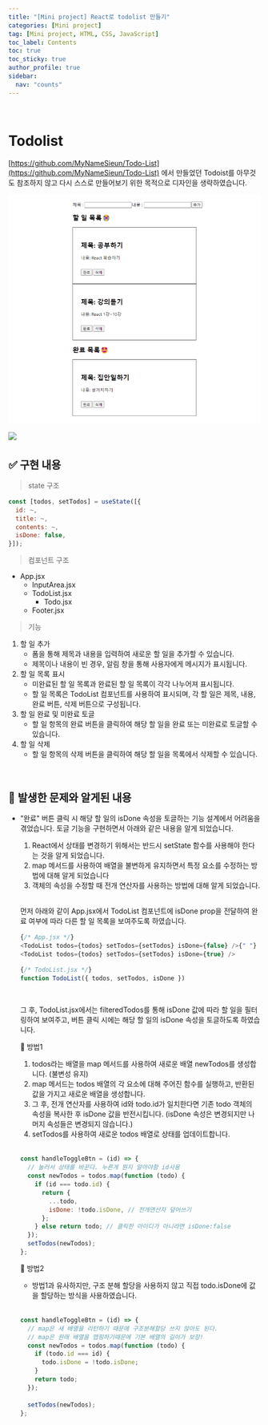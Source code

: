```yaml
---
title: "[Mini project] React로 todolist 만들기"
categories: [Mini project]
tag: [Mini project, HTML, CSS, JavaScript]
toc_label: Contents
toc: true
toc_sticky: true
author_profile: true
sidebar:
  nav: "counts"
---
```


<br>

# Todolist

[https://github.com/MyNameSieun/Todo-List](https://github.com/MyNameSieun/Todo-List) 에서 만들었던 Todoist를 아무것도 참조하지 않고 다시 스스로 만들어보기 위한 목적으로 디자인을 생략하였습니다.

![](/assets/images/2024/2024-01-26-00-41-03.png)

![](2024-01-24-19-36-20.png)

## ✅ 구현 내용

> state 구조

```jsx
const [todos, setTodos] = useState([{
  id: ~,
  title: ~,
  contents: ~,
  isDone: false,
}]);
```

> 컴포넌트 구조

- App.jsx
  - InputArea.jsx
  - TodoList.jsx
    - Todo.jsx
  - Footer.jsx

> 기능

1. 할 일 추가
   - 폼을 통해 제목과 내용을 입력하여 새로운 할 일을 추가할 수 있습니다.
   - 제목이나 내용이 빈 경우, 알림 창을 통해 사용자에게 메시지가 표시됩니다.<br>
2. 할 일 목록 표시
   - 미완료된 할 일 목록과 완료된 할 일 목록이 각각 나누어져 표시됩니다.
   - 할 일 목록은 TodoList 컴포넌트를 사용하여 표시되며, 각 할 일은 제목, 내용, 완료 버튼, 삭제 버튼으로 구성됩니다.
3. 할 일 완료 및 미완료 토글
   - 할 일 항목의 완료 버튼을 클릭하여 해당 할 일을 완료 또는 미완료로 토글할 수 있습니다.
4. 할 일 삭제
   - 할 일 항목의 삭제 버튼을 클릭하여 해당 할 일을 목록에서 삭제할 수 있습니다.

<br>

## 🌟 발생한 문제와 알게된 내용

- "완료" 버튼 클릭 시 해당 할 일의 isDone 속성을 토글하는 기능 설계에서 어려움을 겪었습니다. 토글 기능을 구현하면서 아래와 같은 내용을 알게 되었습니다.

  1. React에서 상태를 변경하기 위해서는 반드시 setState 함수를 사용해야 한다는 것을 알게 되었습니다.
  2. map 메서드를 사용하여 배열을 불변하게 유지하면서 특정 요소를 수정하는 방법에 대해 알게 되었습니다
  3. 객체의 속성을 수정할 때 전개 연산자를 사용하는 방법에 대해 알게 되었습니다.

   <br>

  먼저 아래와 같이 App.jsx에서 TodoList 컴포넌트에 isDone prop을 전달하여 완료 여부에 따라 다른 할 일 목록을 보여주도록 하였습니다.

  ```js
  {/* App.jsx */}
  <TodoList todos={todos} setTodos={setTodos} isDone={false} />{" "}
  <TodoList todos={todos} setTodos={setTodos} isDone={true} />
  ```

  ```js
  {/* TodoList.jsx */}
  function TodoList({ todos, setTodos, isDone })
  ```

    <br>

  그 후, TodoList.jsx에서는 filteredTodos를 통해 isDone 값에 따라 할 일을 필터링하여 보여주고, 버튼 클릭 시에는 해당 할 일의 isDone 속성을 토글하도록 하였습니다.

  🔽 방법1

  1.  todos라는 배열을 map 메서드를 사용하여 새로운 배열 newTodos를 생성합니다. (불변성 유지)
  2.  map 메서드는 todos 배열의 각 요소에 대해 주어진 함수를 실행하고, 반환된 값을 가지고 새로운 배열을 생성합니다.
  3.  그 후, 전개 연산자를 사용하여 id와 todo.id가 일치한다면 기존 todo 객체의 속성을 복사한 후 isDone 값을 반전시킵니다. (isDone 속성은 변경되지만 나머지 속성들은 변경되지 않습니다.)
  4.  setTodos를 사용하여 새로운 todos 배열로 상태를 업데이트합니다.<br><br>

  ```js
  const handleToggleBtn = (id) => {
    // 눌러서 상태를 바꾼다. 누른게 뭔지 알아야함 id사용
    const newTodos = todos.map(function (todo) {
      if (id === todo.id) {
        return {
          ...todo,
          isDone: !todo.isDone, // 전개연산자 덮어쓰기
        };
      } else return todo; // 클릭한 아이디가 아니라면 isDone:false
    });
    setTodos(newTodos);
  };
  ```

  🔽 방법2

  - 방법1과 유사하지만, 구조 분해 할당을 사용하지 않고 직접 todo.isDone에 값을 할당하는 방식을 사용하였습니다.<br><br>

  ```js
  const handleToggleBtn = (id) => {
    // map은 새 배열을 리턴하기 때문에 구조분해할당 쓰지 않아도 된다.
    // map은 원래 배열을 맵핑하기때문에 기본 배열의 길이가 보장!
    const newTodos = todos.map(function (todo) {
      if (todo.id === id) {
        todo.isDone = !todo.isDone;
      }
      return todo;
    });

    setTodos(newTodos);
  };
  ```

<br>
